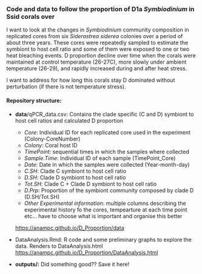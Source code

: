 
### Code and data to follow the proportion of D1a *Symbiodinium* in Ssid corals over

I want to look at the changes in *Symbiodinium* community composition in replicated cores from six *Siderastrea siderea* colonies over a period of about three years. These cores were repeatedly sampled to estimate the symbiont to host cell ratio and some of them were exposed to one or two heat bleaching events. D proportion decline over time when the corals were maintained at control temperature (26-27C), more slowly under ambient temperature (26-29), and rapidly increased during and after heat stress. 

I want to address for how long this corals stay D dominated without perturbation (if there is not temperature stress). 

#### Repository structure:

* **data**/qPCR_data.csv: Contains the clade specific (C and D) symbiont to host cell ratios and calculated D proportion
    + *Core*: Individual ID for each replicated core used in the experiment (Colony-CoreNumber)
    + *Colony*: Coral host ID
    + *TimePoint*: sequential times in which the samples where collected
    + *Sample.Time*: Individual ID of each sample (TimePoint_Core)
    + *Date*: Date in which the samples were collected (Year-month-day)
    + *C.SH*: Clade C symbiont to host cell ratio
    + *D.SH*: Clade D symbiont to host cell ratio 
    + *Tot.SH*: Clade C + Clade D symbiont to host cell ratio
    + *D.Prp*: Proportion of the symbiont community composed by clade D (D.SH/Tot.SH)
    + *Other Experimental information*: multiple columns describing the experimental history fo the cores, tempearture at each time point etc... have to choose what is important and organise this better
    
    https://anampc.github.io/D_Proportion/data
 
* DataAnalysis.Rmd: R code and some preliminary graphs to explore the data. Renders to  DataAnalysis.html
    https://anampc.github.io/D_Proportion/DataAnalysis.html

* **outputs/:** Did something good?? Save it here!